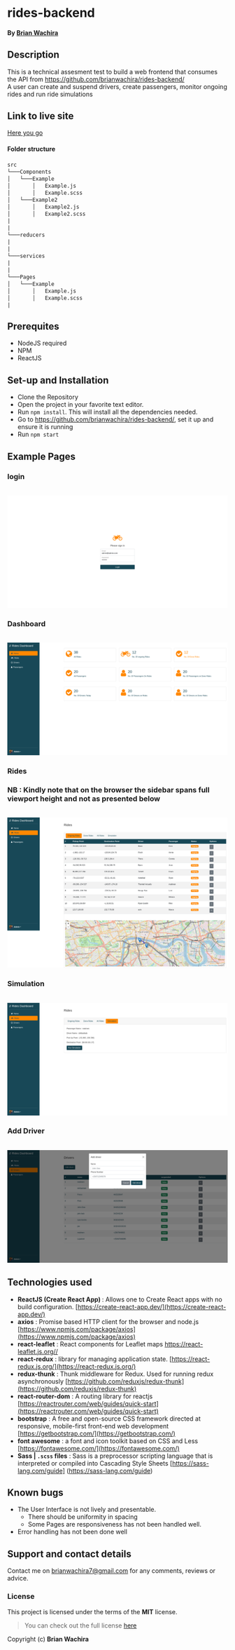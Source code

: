 # rides-backend

#### By [Brian Wachira](https://www.github.com/brianwachira)

## Description
This is a technical assesment test to build  a web frontend that consumes the API from https://github.com/brianwachira/rides-backend/ <br/>
A user can create and suspend drivers, create passengers, monitor ongoing rides and run ride simulations

## Link to live site
[Here you go ](https://rides-dashboard.herokuapp.com/)

#### Folder structure
```
src 
└───Components
│   └───Example
│       │   Example.js
│       │   Example.scss
│   └───Example2
│       │   Example2.js
│       │   Example2.scss
|
|
└───reducers
|
|
└───services
|
|
└───Pages
│   └───Example
│       │   Example.js
│       │   Example.scss
|
```


## Prerequites
- NodeJS required
- NPM 
- ReactJS

## Set-up and Installation
- Clone the Repository
- Open the project in your favorite text editor.
- Run ``` npm install ```. This will install all the dependencies needed.
- Go to https://github.com/brianwachira/rides-backend/, set it up and  ensure it is running
- Run ``` npm start ```

## Example Pages

### login
<br/><a href="https://mighty-hamlet-09070.herokuapp.com/auth/login" target="_blank"><img src="https://github.com/brianwachira/rides-frontend/blob/main/assets/frontend1.png" alt="cluster 1"></a>


### Dashboard
<br/><a href="https://mighty-hamlet-09070.herokuapp.com/" target="_blank"><img src="https://github.com/brianwachira/rides-frontend/blob/main/assets/frontend2.png" alt="cluster 2"></a>

### Rides
### NB : Kindly note that on the browser the sidebar spans full viewport height and not as presented below
<br/><a href="https://mighty-hamlet-09070.herokuapp.com/rides" target="_blank"><img src="https://github.com/brianwachira/rides-frontend/blob/main/assets/frontend4.png" alt="cluster 2"></a>

### Simulation
<br/><a href="https://mighty-hamlet-09070.herokuapp.com/rides" target="_blank"><img src="https://github.com/brianwachira/rides-frontend/blob/main/assets/frontend5.png" alt="cluster 2"></a>

### Add Driver
<br/><a href="https://mighty-hamlet-09070.herokuapp.com/rides" target="_blank"><img src="https://github.com/brianwachira/rides-frontend/blob/main/assets/frontend6.png" alt="cluster 2"></a>

## Technologies used
 - <b>ReactJS (Create React App) </b> : Allows one to Create React apps with no build configuration. [https://create-react-app.dev/](https://create-react-app.dev/)
 - <b>axios</b> : Promise based HTTP client for the browser and node.js [https://www.npmjs.com/package/axios](https://www.npmjs.com/package/axios)
 - <b>react-leaflet</b> : React components for Leaflet maps [https://react-leaflet.js.org// ](https://react-leaflet.js.org/)
 - <b>react-redux</b> :  library for managing application state. [https://react-redux.js.org/](https://react-redux.js.org/)
 - <b>redux-thunk</b> : Thunk middleware for Redux. Used for running redux asynchronously [https://github.com/reduxjs/redux-thunk](https://github.com/reduxjs/redux-thunk)
 - <b>react-router-dom</b> : A routing library for reactjs [https://reactrouter.com/web/guides/quick-start](https://reactrouter.com/web/guides/quick-start)
- <b>bootstrap</b> : A free and open-source CSS framework directed at responsive, mobile-first front-end web development [https://getbootstrap.com/](https://getbootstrap.com/)
- <b>font awesome</b> : a font and icon toolkit based on CSS and Less [https://fontawesome.com/](https://fontawesome.com/)
 - <b>Sass  | `.scss` files</b> : Sass is a preprocessor scripting language that is interpreted or compiled into Cascading Style Sheets [https://sass-lang.com/guide] (https://sass-lang.com/guide)

## Known bugs
 - The User Interface is not lively and presentable.
    - There should be uniformity in spacing
    - Some Pages are responsiveness has not been handled well.
 - Error handling has not been done well
 
 
## Support and contact details
Contact me on brianwachira7@gmail.com for any comments, reviews or advice.

### License

This project is licensed under the terms of the **MIT** license.

>You can check out the full license [here](https://github.com/brianwachira/rides-frontend/blob/master/LICENSE.md)  

Copyright (c) **Brian Wachira**
